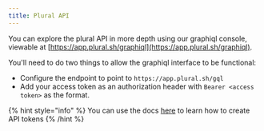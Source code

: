 ```yaml
---
title: Plural API
---
```


You can explore the plural API in more depth using our graphiql console, viewable at [https://app.plural.sh/graphiql](https://app.plural.sh/graphiql).

You'll need to do two things to allow the graphiql interface to be functional:

* Configure the endpoint to point to `https://app.plural.sh/gql`
* Add your access token as an authorization header with `Bearer <access token>` as the format.

{% hint style="info" %}
You can use the docs [here](/advanced-topics/identity-and-access-management/api-tokens) to learn how to create API tokens
{% /hint %}
